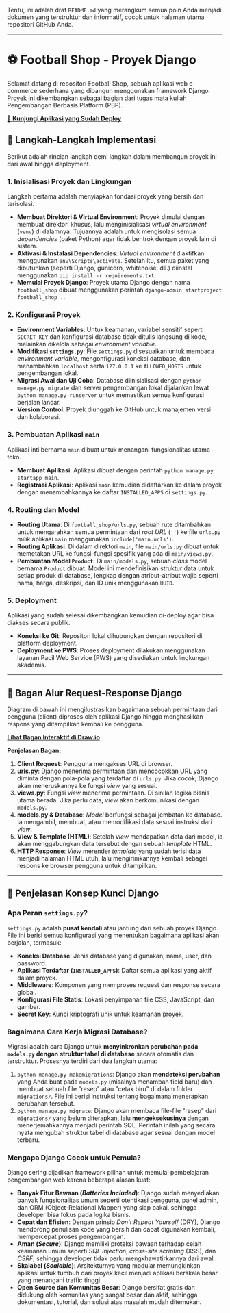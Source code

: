 Tentu, ini adalah draf `README.md` yang merangkum semua poin Anda menjadi dokumen yang terstruktur dan informatif, cocok untuk halaman utama repositori GitHub Anda.

---

# ⚽ Football Shop - Proyek Django

Selamat datang di repositori Football Shop, sebuah aplikasi web e-commerce sederhana yang dibangun menggunakan framework Django. Proyek ini dikembangkan sebagai bagian dari tugas mata kuliah Pengembangan Berbasis Platform (PBP).

**[🔗 Kunjungi Aplikasi yang Sudah Deploy](https://prasetya-surya-footballshop.pbp.cs.ui.ac.id/)**

## 📝 Langkah-Langkah Implementasi

Berikut adalah rincian langkah demi langkah dalam membangun proyek ini dari awal hingga deployment.

### 1. Inisialisasi Proyek dan Lingkungan
Langkah pertama adalah menyiapkan fondasi proyek yang bersih dan terisolasi.
- **Membuat Direktori & Virtual Environment**: Proyek dimulai dengan membuat direktori khusus, lalu menginisialisasi *virtual environment* (`venv`) di dalamnya. Tujuannya adalah untuk mengisolasi semua *dependencies* (paket Python) agar tidak bentrok dengan proyek lain di sistem.
- **Aktivasi & Instalasi Dependencies**: *Virtual environment* diaktifkan menggunakan `env\Scripts\activate`. Setelah itu, semua paket yang dibutuhkan (seperti Django, gunicorn, whitenoise, dll.) diinstal menggunakan `pip install -r requirements.txt`.
- **Memulai Proyek Django**: Proyek utama Django dengan nama `football_shop` dibuat menggunakan perintah `django-admin startproject football_shop .`.

### 2. Konfigurasi Proyek
- **Environment Variables**: Untuk keamanan, variabel sensitif seperti `SECRET_KEY` dan konfigurasi database tidak ditulis langsung di kode, melainkan dikelola sebagai *environment variable*.
- **Modifikasi `settings.py`**: File `settings.py` disesuaikan untuk membaca *environment variable*, mengonfigurasi koneksi database, dan menambahkan `localhost` serta `127.0.0.1` ke `ALLOWED_HOSTS` untuk pengembangan lokal.
- **Migrasi Awal dan Uji Coba**: Database diinisialisasi dengan `python manage.py migrate` dan server pengembangan lokal dijalankan lewat `python manage.py runserver` untuk memastikan semua konfigurasi berjalan lancar.
- **Version Control**: Proyek diunggah ke GitHub untuk manajemen versi dan kolaborasi.

### 3. Pembuatan Aplikasi `main`
Aplikasi inti bernama `main` dibuat untuk menangani fungsionalitas utama toko.
- **Membuat Aplikasi**: Aplikasi dibuat dengan perintah `python manage.py startapp main`.
- **Registrasi Aplikasi**: Aplikasi `main` kemudian didaftarkan ke dalam proyek dengan menambahkannya ke daftar `INSTALLED_APPS` di `settings.py`.

### 4. Routing dan Model
- **Routing Utama**: Di `football_shop/urls.py`, sebuah rute ditambahkan untuk mengarahkan semua permintaan dari *root URL* (`''`) ke file `urls.py` milik aplikasi `main` menggunakan `include('main.urls')`.
- **Routing Aplikasi**: Di dalam direktori `main`, file `main/urls.py` dibuat untuk memetakan URL ke fungsi-fungsi spesifik yang ada di `main/views.py`.
- **Pembuatan Model `Product`**: Di `main/models.py`, sebuah *class* model bernama `Product` dibuat. Model ini mendefinisikan struktur data untuk setiap produk di database, lengkap dengan atribut-atribut wajib seperti nama, harga, deskripsi, dan ID unik menggunakan `UUID`.

### 5. Deployment
Aplikasi yang sudah selesai dikembangkan kemudian di-deploy agar bisa diakses secara publik.
- **Koneksi ke Git**: Repositori lokal dihubungkan dengan repositori di platform deployment.
- **Deployment ke PWS**: Proses deployment dilakukan menggunakan layanan Pacil Web Service (PWS) yang disediakan untuk lingkungan akademis.

---

## 🔄 Bagan Alur Request-Response Django

Diagram di bawah ini mengilustrasikan bagaimana sebuah permintaan dari pengguna (client) diproses oleh aplikasi Django hingga menghasilkan respons yang ditampilkan kembali ke pengguna.



**[Lihat Bagan Interaktif di Draw.io](https://viewer.diagrams.net/?tags=%7B%7D&lightbox=1&highlight=0000ff&edit=_blank&layers=1&nav=1&title=Untitled%20Diagram.drawio&dark=auto#R%3Cmxfile%3E%3Cdiagram%20name%3D%22Page-1%22%20id%3D%22Ofzp7qnNFB__w1OHay2N%22%3E3ZpZd5s6EMc%2FDY%2FxAYnNj3Hc3D40PW3T05s8yqBg3bK4LF766e%2FISAaBbajX1C8JGi2gv2Z%2BGinR8EO0%2FCcls%2BlT4tNQQ7q%2F1PBYQ8hABoZf3LIqLY5tlYYgZb5oVBme2W8qjLqwFsynmdIwT5IwZzPV6CVxTL1csZE0TRZqs7ckVN86IwFtGZ49Erat%2FzI%2Fn5ZW19Ir%2B0fKgql8s6GLmojIxsKQTYmfLGom%2FEHDD2mS5OVTtHygIRdP6lL2e9xRu%2FmwlMZ5nw5fvfsfevb5%2B8vYeL4bzaavtvP1TowyJ2EhJqwhO4TxRj6bw2PAH4s0zAazlayBV9QqxeTylVQsTYrYp%2FylOlQvpiynzzPi8doF%2BAjYpnkUQsnY9J7TNKfLnfMyNmqBm9EkonkKH6OLDpYUWHiYMRTlRbVehmwzra2VLWxEuEiwGbpSER6EkH8gKuoj6lqEd6qooyqKnWsriluKRpw0pVdeWS1XFcu0ri2W2cf95owuDgpq4yKiGvZ7C%2BphH1UfQsYniB5HfOehaU914fWwn9GLKIvlBiyU7euu7rmENawtyjYFiv17vplDyQtJljFP1UWNeVAiXb3wwsA0HWl4BcOdPtAdJC3jZb3DeFUvfaEpg%2FnBEpbG8pOo38oWGrrDZydF6tFuT8pJGtC8a29ur2Ntoawt6yRtKQ1Jzubq525bPPGGLwnjnivdxBw2ArAZWOU0Ra962tEYqLmZGE5joFKH1kBrX9pM%2Bwj3svsE7jf6q6BZ3jdewQ0%2BkQmkuooXkpAFMXdRcAnuOCMeqAxyyXtRETHf52OMUpqx32SyHo9714zPfq2HNdKs8b5IF4mu6Kxt0su6J%2B6Js51cgNBApuMqa4VO4kqNDsnbW0bPs9Tu2Uhi1CmiD6wuhCxZ%2FlJ7rvWCUtWJF2SfExJGHpS6CGNelTCNxAnhQwmDG4RpblXnJkw7NXiisZd4yU8Sgx2OTxqPUptEfDsvf4IFGhXxf8VPePwB2diNUMbdSxnYfzHGagJynDedHyto2yH5OKxIPGyQ8CoZsxMPtaQGWQqNOlh0Qq6YPbmCr8kV1LgPwOhArqBG5oIunLlIN1O5EpBowtZ3bCQnt8GMjhMLMEN31cTkznn30Nh2Cj%2FVqcZ1VAIMhp0JybYzTYUhp84hfS%2BHTogT%2FDekKU0KYOtAnOAml%2FQL46R9zn6i0QR8Aozj24HJDm%2Bpjjm67RyJDzGWozIJI3WA88EF%2F1lGEicxX40MHCw%2FDDjDIVKB4x52i7L1XLQXN%2BuPfmRcn1PjB%2F0N%2BDF1lRqmcSB%2BNvfSEj%2FNC50z40dGx%2F57GJ7gBGRSxEF5diqTHN3neQ8vf%2Fz%2B9GnXJU1rMGmapE3LLd7v4P1ZFAcfkotwmvudC4Bu2%2BXdqbIo3XBUqFmQZZ71argTNcOrZjq7%2FpB67MHJMC%2BMGmdPpvONZrMkzuiNBL3dGfSuPDtdI8yhWP2HQ9m8%2Bj8R%2FOF%2F%3C%2Fdiagram%3E%3C%2Fmxfile%3E)**

**Penjelasan Bagan:**
1.  **Client Request**: Pengguna mengakses URL di browser.
2.  **urls.py**: Django menerima permintaan dan mencocokkan URL yang diminta dengan pola-pola yang terdaftar di `urls.py`. Jika cocok, Django akan meneruskannya ke fungsi *view* yang sesuai.
3.  **views.py**: Fungsi *view* menerima permintaan. Di sinilah logika bisnis utama berada. Jika perlu data, *view* akan berkomunikasi dengan `models.py`.
4.  **models.py & Database**: *Model* berfungsi sebagai jembatan ke database. Ia mengambil, membuat, atau memodifikasi data sesuai instruksi dari *view*.
5.  **View & Template (HTML)**: Setelah *view* mendapatkan data dari model, ia akan menggabungkan data tersebut dengan sebuah *template* HTML.
6.  **HTTP Response**: *View* merender *template* yang sudah terisi data menjadi halaman HTML utuh, lalu mengirimkannya kembali sebagai respons ke browser pengguna untuk ditampilkan.

---

## 🧠 Penjelasan Konsep Kunci Django

### Apa Peran `settings.py`?
`settings.py` adalah **pusat kendali** atau jantung dari sebuah proyek Django. File ini berisi semua konfigurasi yang menentukan bagaimana aplikasi akan berjalan, termasuk:
- **Koneksi Database**: Jenis database yang digunakan, nama, user, dan password.
- **Aplikasi Terdaftar (`INSTALLED_APPS`)**: Daftar semua aplikasi yang aktif dalam proyek.
- **Middleware**: Komponen yang memproses request dan response secara global.
- **Konfigurasi File Statis**: Lokasi penyimpanan file CSS, JavaScript, dan gambar.
- **Secret Key**: Kunci kriptografi unik untuk keamanan proyek.

### Bagaimana Cara Kerja Migrasi Database?
Migrasi adalah cara Django untuk **menyinkronkan perubahan pada `models.py` dengan struktur tabel di database** secara otomatis dan terstruktur. Prosesnya terdiri dari dua langkah utama:
1.  `python manage.py makemigrations`: Django akan **mendeteksi perubahan** yang Anda buat pada `models.py` (misalnya menambah field baru) dan membuat sebuah file "resep" atau "cetak biru" di dalam folder `migrations/`. File ini berisi instruksi tentang bagaimana menerapkan perubahan tersebut.
2.  `python manage.py migrate`: Django akan membaca file-file "resep" dari `migrations/` yang belum diterapkan, lalu **mengeksekusinya** dengan menerjemahkannya menjadi perintah SQL. Perintah inilah yang secara nyata mengubah struktur tabel di database agar sesuai dengan model terbaru.

### Mengapa Django Cocok untuk Pemula?
Django sering dijadikan framework pilihan untuk memulai pembelajaran pengembangan web karena beberapa alasan kuat:
- **Banyak Fitur Bawaan (*Batteries Included*)**: Django sudah menyediakan banyak fungsionalitas umum seperti otentikasi pengguna, panel admin, dan ORM (Object-Relational Mapper) yang siap pakai, sehingga developer bisa fokus pada logika bisnis.
- **Cepat dan Efisien**: Dengan prinsip *Don't Repeat Yourself* (DRY), Django mendorong penulisan kode yang bersih dan dapat digunakan kembali, mempercepat proses pengembangan.
- **Aman (*Secure*)**: Django memiliki proteksi bawaan terhadap celah keamanan umum seperti *SQL injection*, *cross-site scripting* (XSS), dan *CSRF*, sehingga developer tidak perlu mengkhawatirkannya dari awal.
- **Skalabel (*Scalable*)**: Arsitekturnya yang modular memungkinkan aplikasi untuk tumbuh dari proyek kecil menjadi aplikasi berskala besar yang menangani traffic tinggi.
- **Open Source dan Komunitas Besar**: Django bersifat gratis dan didukung oleh komunitas yang sangat besar dan aktif, sehingga dokumentasi, tutorial, dan solusi atas masalah mudah ditemukan.
